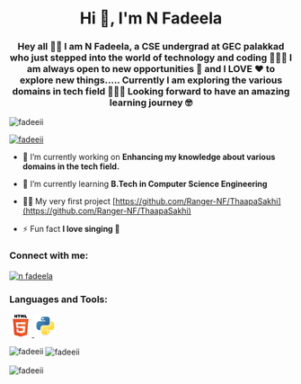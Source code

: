 <h1 align="center">Hi 👋, I'm N Fadeela</h1>
<h3 align="center">Hey all 👋🏻 I am N Fadeela, a CSE undergrad at GEC palakkad who just stepped into the world of technology and coding 👩🏻‍💻 I am always open to new opportunities 🤩 and I LOVE ❤️ to explore new things..... Currently I am exploring the various domains in tech field 🕵🏻‍♀ Looking forward to have an amazing learning journey 🤓</h3>

<p align="left"> <img src="https://komarev.com/ghpvc/?username=fadeeii&label=Profile%20views&color=0e75b6&style=flat" alt="fadeeii" /> </p>

<p align="left"> <a href="https://github.com/ryo-ma/github-profile-trophy"><img src="https://github-profile-trophy.vercel.app/?username=fadeeii" alt="fadeeii" /></a> </p>

- 🔭 I’m currently working on **Enhancing my knowledge about various domains in the tech field.**

- 🌱 I’m currently learning **B.Tech in Computer Science Engineering**

- 👨‍💻 My very first project [https://github.com/Ranger-NF/ThaapaSakhi](https://github.com/Ranger-NF/ThaapaSakhi)

- ⚡ Fun fact **I love singing 🎵**

<h3 align="left">Connect with me:</h3>
<p align="left">
<a href="https://www.linkedin.com/in/n-fadeela-3a2863325?utm_source=share&utm_campaign=share_via&utm_content=profile&utm_medium=android_app" target="blank"><img align="center" src="https://raw.githubusercontent.com/rahuldkjain/github-profile-readme-generator/master/src/images/icons/Social/linked-in-alt.svg" alt="n fadeela" height="30" width="40" /></a>
</p>

<h3 align="left">Languages and Tools:</h3>
<p align="left"> <a href="https://www.w3.org/html/" target="_blank" rel="noreferrer"> <img src="https://raw.githubusercontent.com/devicons/devicon/master/icons/html5/html5-original-wordmark.svg" alt="html5" width="40" height="40"/> </a> <a href="https://www.python.org" target="_blank" rel="noreferrer"> <img src="https://raw.githubusercontent.com/devicons/devicon/master/icons/python/python-original.svg" alt="python" width="40" height="40"/> </a> </p>

<p><img align="left" src="https://github-readme-stats.vercel.app/api/top-langs?username=fadeeii&show_icons=true&locale=en&layout=compact" alt="fadeeii" /></p>

<p>&nbsp;<img align="center" src="https://github-readme-stats.vercel.app/api?username=fadeeii&show_icons=true&locale=en" alt="fadeeii" /></p>

<p><img align="center" src="https://github-readme-streak-stats.herokuapp.com/?user=fadeeii&" alt="fadeeii" /></p>
